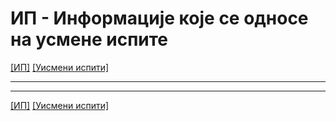 # ИП - Информације које се односе на усмене испите

[[ИП]](../../README.md)  [[Уисмени испити]](../README.md)

---

---  

[[ИП]](../../README.md)  [[Уисмени испити]](../README.md)